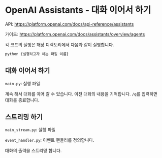 # OpenAI Assistants - 대화 이어서 하기

API: <https://platform.openai.com/docs/api-reference/assistants>

가이드: <https://platform.openai.com/docs/assistants/overview/agents>

각 코드의 실행은 해당 디렉토리에서 다음과 같이 실행합니다.

```bash
python {실행하고자 하는 파일 이름}
```

## 대화 이어서 하기

`main.py`: 실행 파일

계속 해서 대화를 이어 갈 수 있습니다. 이전 대화의 내용을 기억합니다. `/q`를 입력하면 대화를 종료합니다.

## 스트리밍 하기

`main_stream.py`: 실행 파일

`event_handler.py`: 이벤트 핸들러를 정의합니다.

대화의 출력을  스트리밍 합니다.
